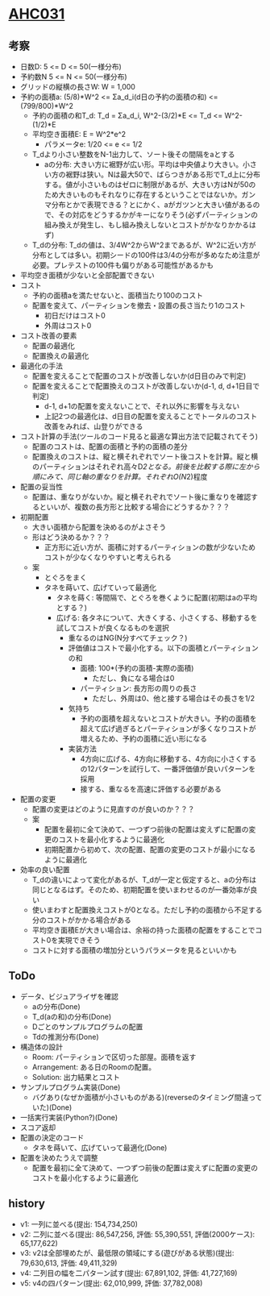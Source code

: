 # [AHC031](https://atcoder.jp/contests/ahc031)

## 考察

- 日数D: 5 <= D <= 50(一様分布)
- 予約数N 5 <= N <= 50(一様分布)
- グリッドの縦横の長さW: W = 1,000
- 予約の面積a: (5/8)*W^2 <= Σa_d_i(d日の予約の面積の和) <= (799/800)*W^2
  - 予約の面積の和T_d: T_d = Σa_d_i, W^2-(3/2)*E <= T_d <= W^2-(1/2)*E
  - 平均空き面積E: E = W^2*e^2
    - パラメータe: 1/20 <= e <= 1/2
  - T_dより小さい整数をN-1出力して、ソート後その間隔をaとする
    - aの分布: 大きい方に裾野が広い形。平均は中央値より大きい。小さい方の裾野は狭い。Nは最大50で、ばらつきがある形でT_d上に分布する。値が小さいものはゼロに制限があるが、大きい方はNが50のため大きいものもそれなりに存在するということではないか。ガンマ分布とかで表現できる？とにかく、aがガツンと大きい値があるので、その対応をどうするかがキーになりそう(必ずパーティションの組み換えが発生し、もし組み換えしないとコストがかなりかかるはず)
  - T_dの分布: T_dの値は、3/4W^2からW^2まであるが、W^2に近い方が分布としては多い。初期シードの100件は3/4の分布が多めなため注意が必要。プレテストの100件も偏りがある可能性があるかも
- 平均空き面積が少ないと全部配置できない
- コスト
  - 予約の面積aを満たせないと、面積当たり100のコスト
  - 配置を変えて、パーティションを撤去・設置の長さ当たり1のコスト
    - 初日だけはコスト0
    - 外周はコスト0
- コスト改善の要素
  - 配置の最適化
  - 配置換えの最適化
- 最適化の手法
  - 配置を変えることで配置のコストが改善しないか(d日目のみで判定)
  - 配置を変えることで配置換えのコストが改善しないか(d-1, d, d+1日目で判定)
    - d-1, d+1の配置を変えないことで、それ以外に影響を与えない
    - 上記2つの最適化は、d日目の配置を変えることでトータルのコスト改善をみれば、山登りができる
- コスト計算の手法(ツールのコード見ると最適な算出方法で記載されてそう)
  - 配置のコストは、配置の面積と予約の面積の差分
  - 配置換えのコストは、縦と横それぞれでソート後コストを計算。縦と横のパーティションはそれぞれ高々D*2となる。前後を比較する際に左から順にみて、同じ軸の重なりを計算。それぞれO(N*2)程度
- 配置の妥当性
  - 配置は、重なりがないか。縦と横それぞれでソート後に重なりを確認するといいが、複数の長方形と比較する場合にどうするか？？？
- 初期配置
  - 大きい面積から配置を決めるのがよさそう
  - 形はどう決めるか？？？
    - 正方形に近い方が、面積に対するパーティションの数が少ないためコストが少なくなりやすいと考えられる
  - 案
    - とぐろをまく
    - タネを蒔いて、広げていって最適化
      - タネを蒔く: 等間隔で、とぐろを巻くように配置(初期はaの平均とする？)
      - 広げる: 各タネについて、大きくする、小さくする、移動するを試してコストが良くなるものを選択
        - 重なるのはNG(N分すべてチェック？)
        - 評価値はコストで最小化する。以下の面積とパーティションの和
          - 面積: 100*(予約の面積-実際の面積)
            - ただし、負になる場合は0
          - パーティション: 長方形の周りの長さ
            - ただし、外周は0、他と接する場合はその長さを1/2
        - 気持ち
          - 予約の面積を超えないとコストが大きい。予約の面積を超えて広げ過ぎるとパーティションが多くなりコストが増えるため、予約の面積に近い形になる
        - 実装方法
          - 4方向に広げる、4方向に移動する、4方向に小さくするの12パターンを試行して、一番評価値が良いパターンを採用
          - 接する、重なるを高速に評価する必要がある
- 配置の変更
  - 配置の変更はどのように見直すのが良いのか？？？
  - 案
    - 配置を最初に全て決めて、一つずつ前後の配置は変えずに配置の変更のコストを最小化するように最適化
    - 初期配置から初めて、次の配置、配置の変更のコストが最小になるように最適化
- 効率の良い配置
  - T_dの違いによって変化があるが、T_dが一定と仮定すると、aの分布は同じとなるはず。そのため、初期配置を使いまわせるのが一番効率が良い
  - 使いまわすと配置換えコストが0となる。ただし予約の面積から不足する分のコストがかかる場合がある
  - 平均空き面積Eが大きい場合は、余裕の持った面積の配置をすることでコスト0を実現できそう
  - コストに対する面積の増加分というパラメータを見るといいかも

## ToDo

- データ、ビジュアライザを確認
  - aの分布(Done)
  - T_d(aの和)の分布(Done)
  - Dごとのサンプルプログラムの配置
  - Tdの推測分布(Done)
- 構造体の設計
  - Room: パーティションで区切った部屋。面積を返す
  - Arrangement: ある日のRoomの配置。
  - Solution: 出力結果とコスト
- サンプルプログラム実装(Done)
  - バグあり(なぜか面積が小さいものがある)(reverseのタイミング間違っていた)(Done)
- 一括実行実装(Python?)(Done)
- スコア返却
- 配置の決定のコード
  - タネを蒔いて、広げていって最適化(Done)
- 配置を決めたうえで調整
  - 配置を最初に全て決めて、一つずつ前後の配置は変えずに配置の変更のコストを最小化するように最適化

## history
- v1: 一列に並べる(提出: 154,734,250)
- v2: 二列に並べる(提出: 86,547,256, 評価: 55,390,551, 評価(2000ケース): 65,177,622)
- v3: v2は全部埋めたが、最低限の領域にする(遊びがある状態)(提出: 79,630,613, 評価: 49,411,329)
- v4: 二列目の幅を二パターン試す(提出: 67,891,102, 評価: 41,727,169)
- v5: v4の四パターン(提出: 62,010,999, 評価: 37,782,008)
